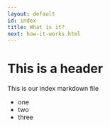 ```yaml
---
layout: default
id: index
title: What is it?
next: how-it-works.html
---
```


# This is a header

This is our index markdown file

- one
- two
- three
